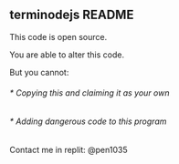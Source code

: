## terminodejs README
This code is open source.

You are able to alter this code.

But you cannot:
###### * Copying this and claiming it as your own
###### * Adding dangerous code to this program

Contact me in replit: @pen1035
